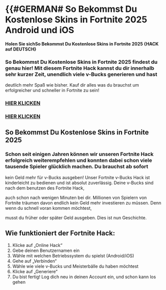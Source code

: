 # **{{#GERMAN# So Bekommst Du Kostenlose Skins in Fortnite 2025 Android und iOS**

**Holen Sie sichSo Bekommst Du Kostenlose Skins in Fortnite 2025 {HACK auf DEUTSCH}**

### **So Bekommst Du Kostenlose Skins in Fortnite 2025** findest du genau hier! Mit diesem Fortnite Hack kannst du dir innerhalb sehr kurzer Zeit, unendlich viele v-Bucks generieren und hast 

deutlich mehr Spaß wie bisher. Kauf dir alles was du brauchst um erfolgreicher und schneller in Fortnite zu sein!

### [HIER KLICKEN](https://lookerstudio.google.com/s/jzobrV9RiaM)

### [HIER KLICKEN](https://lookerstudio.google.com/s/jzobrV9RiaM)


## **So Bekommst Du Kostenlose Skins in Fortnite 2025**

### Schon seit einigen Jahren können wir unseren Fortnite Hack erfolgreich weiterempfehlen und konnten dabei schon viele tausende Spieler glücklich machen. Du brauchst ab sofort 

kein Geld mehr für v-Bucks ausgeben! Unser Fortnite v-Bucks Hack ist kinderleicht zu bedienen und ist absolut zuverlässig. Deine v-Bucks sind nach dem benutzen des Fortnite Hack, 

auch schon nach wenigen Minuten bei dir. Millionen von Spielern von Fortnite träumen davon endlich kein Geld mehr investieren zu müssen. Denn wenn du schnell voran kommen möchtest, 

musst du früher oder später Geld ausgeben. Dies ist nun Geschichte.


## Wie funktioniert der Fortnite Hack:

1. Klicke auf „Online Hack“
2. Gebe deinen Benutzernamen ein
3. Wähle mit welchen Betriebssystem du spielst (Android/iOS)
4. Gehe auf „Verbinden“
5. Wähle wie viele v-Bucks und Meisterbälle du haben möchtest
6. Klicke auf „Generiere“
7. Du bist fertig! Log dich neu in deinen Account ein, und schon kann los gehen
